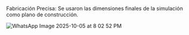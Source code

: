 Fabricación Precisa: Se usaron las dimensiones finales de la simulación como plano de construcción.

![WhatsApp Image 2025-10-05 at 8 02 52 PM](https://github.com/user-attachments/assets/fd895eb5-ea99-4105-9658-55ce754a960f)

